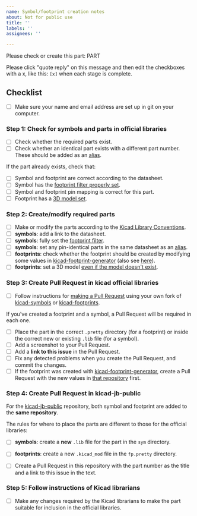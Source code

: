 ```yaml
---
name: Symbol/footprint creation notes
about: Not for public use
title: ''
labels: ''
assignees: ''

---
```


Please check or create this part: PART

Please click "quote reply" on this message and then edit the checkboxes with a x, like this: `[x]` when each stage is complete.

## Checklist

- [ ] Make sure your name and email address are set up in git on your computer.

### Step 1: Check for symbols and parts in official libraries

- [ ] Check whether the required parts exist.
- [ ] Check whether an identical part exists with a different part number. These should be added as an [alias](https://kicad-pcb.org/libraries/klc/S6.2/).

If the part already exists, check that:

- [ ] Symbol and footprint are correct according to the datasheet.
- [ ] Symbol has the [footprint filter properly set](https://kicad-pcb.org/libraries/klc/S5.2/).
- [ ] Symbol and footprint pin mapping is correct for this part.
- [ ] Footprint has a [3D model set](https://kicad-pcb.org/libraries/klc/F9.3/).

### Step 2: Create/modify required parts

- [ ] Make or modify the parts according to the [Kicad Library Conventions](https://kicad-pcb.org/libraries/klc/).
- [ ] **symbols**: add a link to the datasheet.
- [ ] **symbols**: fully set the [footprint filter](https://kicad-pcb.org/libraries/klc/S5.2/).
- [ ] **symbols**: set any pin-identical parts in the same datasheet as an [alias](https://kicad-pcb.org/libraries/klc/S6.2/).
- [ ] **footprints**: check whether the footprint should be created by modifying some values in [kicad-footprint-generator](https://github.com/pointhi/kicad-footprint-generator/) (also see [here](https://kicad-pcb.org/libraries/contribute/#_footprint_creation_scripts)).
- [ ] **footprints**: set a 3D model [even if the model doesn't exist](https://kicad-pcb.org/libraries/klc/F9.3/).

### Step 3: Create Pull Request in kicad official libraries

- [ ] Follow instructions for [making a Pull Request](https://kicad-pcb.org/libraries/contribute/#_making_a_pull_request) using your own fork of [kicad-symbols](https://github.com/KiCad/kicad-symbols) or [kicad-footprints](https://github.com/KiCad/kicad-footprints).

If you've created a footprint and a symbol, a Pull Request will be required in each one.

- [ ] Place the part in the correct `.pretty` directory (for a footprint) or inside the correct new or existing `.lib` file (for a symbol).
- [ ] Add a screenshot to your Pull Request.
- [ ] Add a **link to this issue** in the Pull Request.
- [ ] Fix any detected problems when you create the Pull Request, and commit the changes.
- [ ] If the footprint was created with [kicad-footprint-generator](https://github.com/pointhi/kicad-footprint-generator/), create a Pull Request with the new values in [that repository](https://github.com/pointhi/kicad-footprint-generator/) first.

### Step 4: Create Pull Request in kicad-jb-public

For the [kicad-jb-public](https://github.com/jbots/kicad-jb-public) repository, both symbol and footprint are added to the **same repository**.

The rules for where to place the parts are different to those for the official libraries:

- [ ] **symbols**: create a **new** `.lib` file for the part in the `sym` directory.
- [ ] **footprints**: create a new `.kicad_mod` file in the `fp.pretty` directory.

- [ ] Create a Pull Request in this repository with the part number as the title and a link to this issue in the text.

### Step 5: Follow instructions of Kicad librarians

- [ ] Make any changes required by the Kicad librarians to make the part suitable for inclusion in the official libraries.
